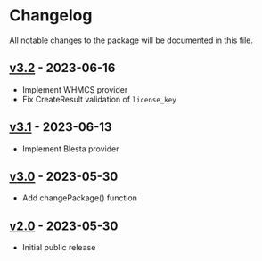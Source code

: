 # Changelog

All notable changes to the package will be documented in this file.

## [v3.2](https://github.com/upmind-automation/provision-provider-software-licenses/releases/tag/v3.2) - 2023-06-16

- Implement WHMCS provider
- Fix CreateResult validation of `license_key`

## [v3.1](https://github.com/upmind-automation/provision-provider-software-licenses/releases/tag/v3.1) - 2023-06-13

- Implement Blesta provider

## [v3.0](https://github.com/upmind-automation/provision-provider-software-licenses/releases/tag/v3.0) - 2023-05-30

- Add changePackage() function

## [v2.0](https://github.com/upmind-automation/provision-provider-software-licenses/releases/tag/v2.0) - 2023-05-30

- Initial public release
